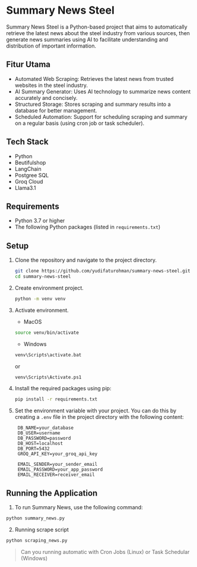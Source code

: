 # Summary News Steel

Summary News Steel is a Python-based project that aims to automatically retrieve the latest news about the steel industry from various sources, then generate news summaries using AI to facilitate understanding and distribution of important information.

## Fitur Utama

- Automated Web Scraping: Retrieves the latest news from trusted websites in the steel industry.
- AI Summary Generator: Uses AI technology to summarize news content accurately and concisely.
- Structured Storage: Stores scraping and summary results into a database for better management.
- Scheduled Automation: Support for scheduling scraping and summary on a regular basis (using cron job or task scheduler).

## Tech Stack

- Python
- Beutifulshop
- LangChain
- Postgree SQL
- Groq Cloud
- Llama3.1

## Requirements

- Python 3.7 or higher
- The following Python packages (listed in `requirements.txt`)

## Setup

1. Clone the repository and navigate to the project directory.
   ```sh
   git clone https://github.com/yudifaturohman/summary-news-steel.git
   cd summary-news-steel
   ```
2. Create environment project.
   ```sh
   python -m venv venv
   ```
3. Activate environment.
   - MacOS
   ```sh
   source venv/bin/activate
   ```
   - Windows
   ```sh
   venv\Scripts\activate.bat
   ```
   or
   
   ```sh
   venv\Scripts\Activate.ps1
   ```
4. Install the required packages using pip:
   ```sh
   pip install -r requirements.txt
   ```
5. Set the environment variable with your project. You can do this by creating a `.env` file in the project directory with the following content:
   ```
    DB_NAME=your_database
    DB_USER=username
    DB_PASSWORD=password
    DB_HOST=localhost
    DB_PORT=5432
    GROQ_API_KEY=your_groq_api_key

    EMAIL_SENDER=your_sender_email
    EMAIL_PASSWORD=your_app_password
    EMAIL_RECEIVER=receiver_email
   ```

## Running the Application

1. To run Summary News, use the following command:

```sh
python summary_news.py
```

2. Running scrape script

```sh
python scraping_news.py
```
> Can you running automatic with Cron Jobs (Linux) or Task Schedular (Windows)